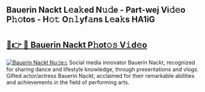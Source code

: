 ## Bauerin Nackt L𝚎a𝚔ed N𝚞𝚍e - Part-wej Vi𝚍𝚎o P𝚑𝚘tos - H𝚘𝚝 O𝚗𝚕yf𝚊ns L𝚎a𝚔s HA1iG

# <h2><a href="http://kf8741.oniu.top/?m=Bauerin+Nackt">🔗👉 🔴 Bauerin Nackt P𝚑ot𝚘𝚜 V𝚒d𝚎o</a></h2>

[![Bauerin Nackt Nu𝚍e𝚜](https://i.imgur.com/0qMVB7G.gif)](http://kf8741.oniu.top/?m=Bauerin+Nackt)
Social media innovator Bauerin Nackt, recognized for sharing dance and lifestyle knowledge, through presentations and vlogs. Gifted actor/actress Bauerin Nackt, acclaimed for their remarkable abilities and achievements in the field of performing arts.  
